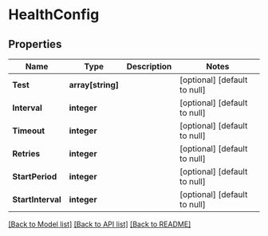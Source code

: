 # HealthConfig

## Properties
Name | Type | Description | Notes
------------ | ------------- | ------------- | -------------
**Test** | **array[string]** |  | [optional] [default to null]
**Interval** | **integer** |  | [optional] [default to null]
**Timeout** | **integer** |  | [optional] [default to null]
**Retries** | **integer** |  | [optional] [default to null]
**StartPeriod** | **integer** |  | [optional] [default to null]
**StartInterval** | **integer** |  | [optional] [default to null]

[[Back to Model list]](../README.md#documentation-for-models) [[Back to API list]](../README.md#documentation-for-api-endpoints) [[Back to README]](../README.md)


